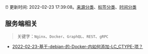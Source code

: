 :alarm_clock: 更新时间: 2022-02-23 17:39:08。[来源分类](../README.md)、[标签分类](../TAGS.md)、[时间分类](../TIMELINE.md)

## 服务端相关


> 关键字：`Nginx`、`Docker`、`GraphQL`、`REST`、`gRPC`



- [2022-02-23-基于-debian-的-Docker-内如何添加-LC_CTYPE-项？](https://www.v2ex.com/t/836024) 